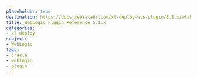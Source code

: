 ```yaml
---
placeholder: true
destination: https://docs.xebialabs.com/xl-deploy-wls-plugin/5.1.x/wlsPluginManual.html
title: WebLogic Plugin Reference 5.1.x
categories:
- xl-deploy
subject:
- WebLogic
tags:
- oracle
- weblogic
- plugin
---
```

